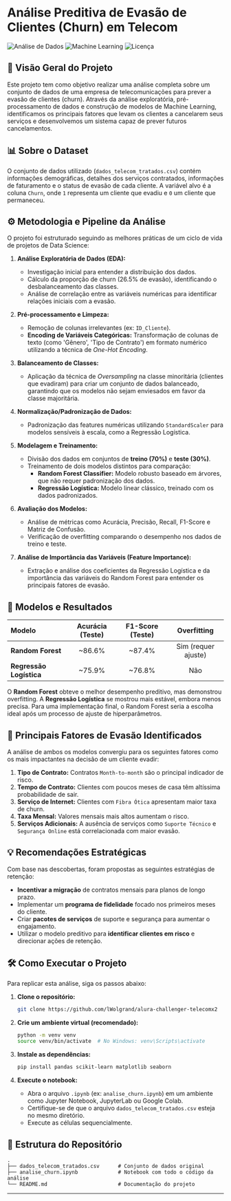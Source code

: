 # Análise Preditiva de Evasão de Clientes (Churn) em Telecom

![Análise de Dados](https://img.shields.io/badge/Análise_de_Dados-Python-blue)
![Machine Learning](https://img.shields.io/badge/Machine_Learning-Scikit--Learn-orange)
![Licença](https://img.shields.io/badge/License-MIT-green)

## 📖 Visão Geral do Projeto

Este projeto tem como objetivo realizar uma análise completa sobre um conjunto de dados de uma empresa de telecomunicações para prever a evasão de clientes (churn). Através da análise exploratória, pré-processamento de dados e construção de modelos de Machine Learning, identificamos os principais fatores que levam os clientes a cancelarem seus serviços e desenvolvemos um sistema capaz de prever futuros cancelamentos.

## 📊 Sobre o Dataset

O conjunto de dados utilizado (`dados_telecom_tratados.csv`) contém informações demográficas, detalhes dos serviços contratados, informações de faturamento e o status de evasão de cada cliente. A variável alvo é a coluna `Churn`, onde `1` representa um cliente que evadiu e `0` um cliente que permaneceu.

## ⚙️ Metodologia e Pipeline da Análise

O projeto foi estruturado seguindo as melhores práticas de um ciclo de vida de projetos de Data Science:

1.  **Análise Exploratória de Dados (EDA):**
    * Investigação inicial para entender a distribuição dos dados.
    * Cálculo da proporção de churn (26.5% de evasão), identificando o desbalanceamento das classes.
    * Análise de correlação entre as variáveis numéricas para identificar relações iniciais com a evasão.

2.  **Pré-processamento e Limpeza:**
    * Remoção de colunas irrelevantes (ex: `ID_Cliente`).
    * **Encoding de Variáveis Categóricas:** Transformação de colunas de texto (como 'Gênero', 'Tipo de Contrato') em formato numérico utilizando a técnica de *One-Hot Encoding*.

3.  **Balanceamento de Classes:**
    * Aplicação da técnica de *Oversampling* na classe minoritária (clientes que evadiram) para criar um conjunto de dados balanceado, garantindo que os modelos não sejam enviesados em favor da classe majoritária.

4.  **Normalização/Padronização de Dados:**
    * Padronização das features numéricas utilizando `StandardScaler` para modelos sensíveis à escala, como a Regressão Logística.

5.  **Modelagem e Treinamento:**
    * Divisão dos dados em conjuntos de **treino (70%)** e **teste (30%)**.
    * Treinamento de dois modelos distintos para comparação:
        * **Random Forest Classifier:** Modelo robusto baseado em árvores, que não requer padronização dos dados.
        * **Regressão Logística:** Modelo linear clássico, treinado com os dados padronizados.

6.  **Avaliação dos Modelos:**
    * Análise de métricas como Acurácia, Precisão, Recall, F1-Score e Matriz de Confusão.
    * Verificação de overfitting comparando o desempenho nos dados de treino e teste.

7.  **Análise de Importância das Variáveis (Feature Importance):**
    * Extração e análise dos coeficientes da Regressão Logística e da importância das variáveis do Random Forest para entender os principais fatores de evasão.

## 🚀 Modelos e Resultados

| Modelo | Acurácia (Teste) | F1-Score (Teste) | Overfitting |
| :--- | :---: | :---: | :---: |
| **Random Forest** | ~86.6% | ~87.4% | Sim (requer ajuste) |
| **Regressão Logística** | ~75.9% | ~76.8% | Não |

O **Random Forest** obteve o melhor desempenho preditivo, mas demonstrou overfitting. A **Regressão Logística** se mostrou mais estável, embora menos precisa. Para uma implementação final, o Random Forest seria a escolha ideal após um processo de ajuste de hiperparâmetros.

## 🔑 Principais Fatores de Evasão Identificados

A análise de ambos os modelos convergiu para os seguintes fatores como os mais impactantes na decisão de um cliente evadir:

1.  **Tipo de Contrato:** Contratos `Month-to-month` são o principal indicador de risco.
2.  **Tempo de Contrato:** Clientes com poucos meses de casa têm altíssima probabilidade de sair.
3.  **Serviço de Internet:** Clientes com `Fibra Ótica` apresentam maior taxa de churn.
4.  **Taxa Mensal:** Valores mensais mais altos aumentam o risco.
5.  **Serviços Adicionais:** A ausência de serviços como `Suporte Técnico` e `Segurança Online` está correlacionada com maior evasão.

## 💡 Recomendações Estratégicas

Com base nas descobertas, foram propostas as seguintes estratégias de retenção:

* **Incentivar a migração** de contratos mensais para planos de longo prazo.
* Implementar um **programa de fidelidade** focado nos primeiros meses do cliente.
* Criar **pacotes de serviços** de suporte e segurança para aumentar o engajamento.
* Utilizar o modelo preditivo para **identificar clientes em risco** e direcionar ações de retenção.

## 🛠️ Como Executar o Projeto

Para replicar esta análise, siga os passos abaixo:

1.  **Clone o repositório:**
    ```bash
    git clone https://github.com/lWolgrand/alura-challenger-telecomx2
    ```

2.  **Crie um ambiente virtual (recomendado):**
    ```bash
    python -m venv venv
    source venv/bin/activate  # No Windows: venv\Scripts\activate
    ```

3.  **Instale as dependências:**
    ```bash
    pip install pandas scikit-learn matplotlib seaborn
    ```

4.  **Execute o notebook:**
    * Abra o arquivo `.ipynb` (ex: `analise_churn.ipynb`) em um ambiente como Jupyter Notebook, JupyterLab ou Google Colab.
    * Certifique-se de que o arquivo `dados_telecom_tratados.csv` esteja no mesmo diretório.
    * Execute as células sequencialmente.

## 📁 Estrutura do Repositório

```
.
├── dados_telecom_tratados.csv      # Conjunto de dados original
├── analise_churn.ipynb             # Notebook com todo o código da análise
└── README.md                       # Documentação do projeto
```

---
